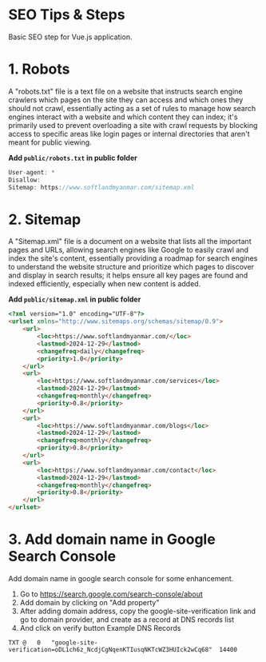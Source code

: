 # SEO Tips & Steps
Basic SEO step for Vue.js application.

# 1. Robots
A "robots.txt" file is a text file on a website that instructs search engine crawlers which pages on the site they can access and which ones they should not crawl, essentially acting as a set of rules to manage how search engines interact with a website and which content they can index; it's primarily used to prevent overloading a site with crawl requests by blocking access to specific areas like login pages or internal directories that aren't meant for public viewing.

**Add ```public/robots.txt``` in public folder**
```js
User-agent: *
Disallow:
Sitemap: https://www.softlandmyanmar.com/sitemap.xml
```

# 2. Sitemap
A "Sitemap.xml" file is a document on a website that lists all the important pages and URLs, allowing search engines like Google to easily crawl and index the site's content, essentially providing a roadmap for search engines to understand the website structure and prioritize which pages to discover and display in search results; it helps ensure all key pages are found and indexed efficiently, especially when new content is added.

**Add ```public/sitemap.xml``` in public folder**
```html
<?xml version="1.0" encoding="UTF-8"?>
<urlset xmlns="http://www.sitemaps.org/schemas/sitemap/0.9">
    <url>
        <loc>https://www.softlandmyanmar.com/</loc>
        <lastmod>2024-12-29</lastmod>
        <changefreq>daily</changefreq>
        <priority>1.0</priority>
    </url>
    <url>
        <loc>https://www.softlandmyanmar.com/services</loc>
        <lastmod>2024-12-29</lastmod>
        <changefreq>monthly</changefreq>
        <priority>0.8</priority>
    </url>
    <url>
        <loc>https://www.softlandmyanmar.com/blogs</loc>
        <lastmod>2024-12-29</lastmod>
        <changefreq>monthly</changefreq>
        <priority>0.8</priority>
    </url>
    <url>
        <loc>https://www.softlandmyanmar.com/contact</loc>
        <lastmod>2024-12-29</lastmod>
        <changefreq>monthly</changefreq>
        <priority>0.8</priority>
    </url>
</urlset>
```

# 3. Add domain name in Google Search Console
Add domain name in google search console for some enhancement.

1. Go to https://search.google.com/search-console/about
2. Add domain by clicking on "Add property"
3. After adding domain address, copy the google-site-verification link and go to domain provider, and create as a record at DNS records list
4. And click on verify button
Example DNS Records
```
TXT	@	0	"google-site-verification=oDL1ch6z_NcdjCgNqenKTIusqNKTcWZ3HUIck2wCq68"	14400
```
